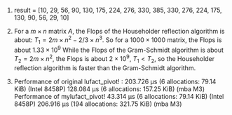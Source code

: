 1. result = [10, 29, 56, 90, 130, 175, 224, 276, 330, 385, 330, 276, 224, 175, 130, 90, 56, 29, 10]
2. For a $m \times n$ matrix $A$, the Flops of the Householder reflection algorithm is about: $T_1 = 2 m \times n^2 - 2/3 \times n^3$. So for a $1000×1000$ matrix, the Flops is about $1.33\times 10^9$
While the Flops of the Gram-Schmidt algorithm is about $T_2 = 2 m \times n^2$, the Flops is about $2 \times 10 ^9$, $T_1 < T_2$, so the Householder reflection algorithm is faster than the Gram-Schmidt algorithm.

3. Performance of original lufact_pivot! :
203.726 μs (6 allocations: 79.14 KiB) (Intel 8458P)
128.084 μs (6 allocations: 157.25 KiB) (mba M3)
Performance of mylufact_pivot!
43.314 μs (6 allocations: 79.14 KiB) (Intel 8458P)
206.916 μs (194 allocations: 321.75 KiB) (mba M3) 
